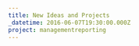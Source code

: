```yaml
---
title: New Ideas and Projects
_datetime: 2016-06-07T19:30:00.000Z
project: managementreporting
---
```



